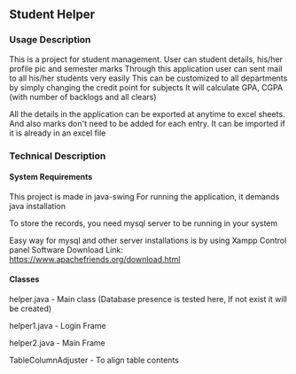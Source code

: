 ## Student Helper

### Usage Description

This is a project for student management. 
User can student details, his/her profile pic and semester marks
Through this application user can sent mail to all his/her students very easily
This can be customized to all departments by simply changing the credit point for subjects
It will calculate GPA, CGPA (with number of backlogs and all clears)

All the details in the application can be exported at anytime to excel sheets. 
And also marks don't need to be added for each entry. It can be imported if it is already in an excel file



### Technical Description

#### System Requirements

This project is made in java-swing
For running the application, it demands java installation

To store the records, you need mysql server to be running in your system

Easy way for mysql and other server installations is by using Xampp Control panel
Software Download Link: https://www.apachefriends.org/download.html

#### Classes

helper.java   - Main class (Database presence is tested here, If not exist it will be created)

helper1.java  - Login Frame

helper2.java  - Main Frame

TableColumnAdjuster - To align table contents


